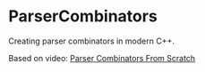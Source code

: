 # ParserCombinators

Creating parser combinators in modern C++.

Based on video: [Parser Combinators From Scratch](https://www.youtube.com/watch?v=6oQLRhw5Ah0&list=PLP29wDx6QmW5yfO1LAgO8kU3aQEj8SIrU)